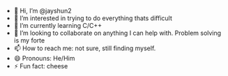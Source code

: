 - 👋 Hi, I’m @jayshun2
- 👀 I’m interested in trying to do everything thats difficult
- 🌱 I’m currently learning C/C++
- 💞️ I’m looking to collaborate on anything I can help with. Problem solving is my forte
- 📫 How to reach me: not sure, still finding myself.
- 😄 Pronouns: He/Him
- ⚡ Fun fact: cheese

<!---
jayshun2/jayshun2 is a ✨ special ✨ repository because its `README.md` (this file) appears on your GitHub profile.
You can click the Preview link to take a look at your changes.
--->

